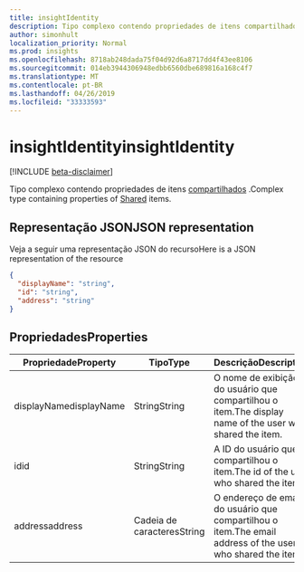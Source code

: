 ```yaml
---
title: insightIdentity
description: Tipo complexo contendo propriedades de itens compartilhados.
author: simonhult
localization_priority: Normal
ms.prod: insights
ms.openlocfilehash: 8718ab248dada75f04d92d6a8717dd4f43ee8106
ms.sourcegitcommit: 014eb3944306948edbb6560dbe689816a168c4f7
ms.translationtype: MT
ms.contentlocale: pt-BR
ms.lasthandoff: 04/26/2019
ms.locfileid: "33333593"
---
```

# <a name="insightidentity"></a><span data-ttu-id="1540f-103">insightIdentity</span><span class="sxs-lookup"><span data-stu-id="1540f-103">insightIdentity</span></span>

[!INCLUDE [beta-disclaimer](../../includes/beta-disclaimer.md)]

<span data-ttu-id="1540f-104">Tipo complexo contendo propriedades de itens [compartilhados](insights-shared.md) .</span><span class="sxs-lookup"><span data-stu-id="1540f-104">Complex type containing properties of [Shared](insights-shared.md) items.</span></span> 

## <a name="json-representation"></a><span data-ttu-id="1540f-105">Representação JSON</span><span class="sxs-lookup"><span data-stu-id="1540f-105">JSON representation</span></span>
<span data-ttu-id="1540f-106">Veja a seguir uma representação JSON do recurso</span><span class="sxs-lookup"><span data-stu-id="1540f-106">Here is a JSON representation of the resource</span></span>

<!-- {
  "blockType": "resource",
  "optionalProperties": [
  ],
  "@odata.type": "microsoft.graph.insightIdentity"
}-->
```json
{
  "displayName": "string",
  "id": "string",
  "address": "string"
}
```

## <a name="properties"></a><span data-ttu-id="1540f-107">Propriedades</span><span class="sxs-lookup"><span data-stu-id="1540f-107">Properties</span></span>

| <span data-ttu-id="1540f-108">Propriedade</span><span class="sxs-lookup"><span data-stu-id="1540f-108">Property</span></span>              | <span data-ttu-id="1540f-109">Tipo</span><span class="sxs-lookup"><span data-stu-id="1540f-109">Type</span></span>          | <span data-ttu-id="1540f-110">Descrição</span><span class="sxs-lookup"><span data-stu-id="1540f-110">Description</span></span>  |
| -------------         |-----------    | -------------|
| <span data-ttu-id="1540f-111">displayName</span><span class="sxs-lookup"><span data-stu-id="1540f-111">displayName</span></span>       | <span data-ttu-id="1540f-112">String</span><span class="sxs-lookup"><span data-stu-id="1540f-112">String</span></span>          | <span data-ttu-id="1540f-113">O nome de exibição do usuário que compartilhou o item.</span><span class="sxs-lookup"><span data-stu-id="1540f-113">The display name of the user who shared the item.</span></span> |
| <span data-ttu-id="1540f-114">id</span><span class="sxs-lookup"><span data-stu-id="1540f-114">id</span></span>              | <span data-ttu-id="1540f-115">String</span><span class="sxs-lookup"><span data-stu-id="1540f-115">String</span></span>        | <span data-ttu-id="1540f-116">A ID do usuário que compartilhou o item.</span><span class="sxs-lookup"><span data-stu-id="1540f-116">The id of the user who shared the item.</span></span>     |
| <span data-ttu-id="1540f-117">address</span><span class="sxs-lookup"><span data-stu-id="1540f-117">address</span></span>             | <span data-ttu-id="1540f-118">Cadeia de caracteres</span><span class="sxs-lookup"><span data-stu-id="1540f-118">String</span></span>      | <span data-ttu-id="1540f-119">O endereço de email do usuário que compartilhou o item.</span><span class="sxs-lookup"><span data-stu-id="1540f-119">The email address of the user who shared the item.</span></span>  |
